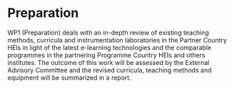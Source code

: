 # Preparation

WP1 (Preparation) deals with an in-depth review of existing teaching methods, curricula and instrumentation laboratories in the Partner Country HEIs in light of the latest e-learning technologies and the comparable programmes in the partnering Programme Country HEIs and others institutes. The outcome of this work will be assessed by the External Advisory Committee and the revised curricula, teaching methods and equipment will be summarized in a report.
